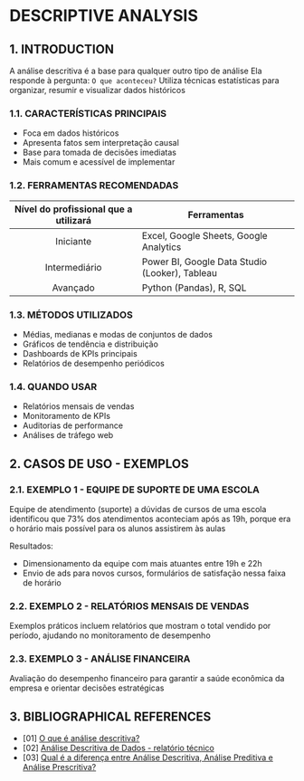 # DESCRIPTIVE ANALYSIS

## 1. INTRODUCTION

A análise descritiva é a base para qualquer outro tipo de análise
Ela responde à pergunta: `O que aconteceu?`
Utiliza técnicas estatísticas para organizar, resumir e visualizar dados históricos

### 1.1. CARACTERÍSTICAS PRINCIPAIS

- Foca em dados históricos
- Apresenta fatos sem interpretação causal
- Base para tomada de decisões imediatas
- Mais comum e acessível de implementar

### 1.2. FERRAMENTAS RECOMENDADAS

| Nível do profissional que a utilizará | Ferramentas                                    |
|:-------------------------------------:|------------------------------------------------|
|               Iniciante               | Excel, Google Sheets, Google Analytics         |
|             Intermediário             | Power BI, Google Data Studio (Looker), Tableau |
|               Avançado                | Python (Pandas), R, SQL                        |

### 1.3. MÉTODOS UTILIZADOS

- Médias, medianas e modas de conjuntos de dados
- Gráficos de tendência e distribuição
- Dashboards de KPIs principais
- Relatórios de desempenho periódicos

### 1.4. QUANDO USAR

- Relatórios mensais de vendas
- Monitoramento de KPIs
- Auditorias de performance
- Análises de tráfego web

## 2. CASOS DE USO - EXEMPLOS

### 2.1. EXEMPLO 1 - EQUIPE DE SUPORTE DE UMA ESCOLA

Equipe de atendimento (suporte) a dúvidas de cursos de uma escola identificou que 73% dos atendimentos aconteciam 
após as 19h, porque era o horário mais possível para os alunos assistirem às aulas

Resultados:
- Dimensionamento da equipe com mais atuantes entre 19h e 22h
- Envio de ads para novos cursos, formulários de satisfação nessa faixa de horário

### 2.2. EXEMPLO 2 - RELATÓRIOS MENSAIS DE VENDAS

Exemplos práticos incluem relatórios que mostram o total vendido por período, ajudando no monitoramento de desempenho

### 2.3. EXEMPLO 3 - ANÁLISE FINANCEIRA

Avaliação do desempenho financeiro para garantir a saúde econômica da empresa e orientar decisões estratégicas

## 3. BIBLIOGRAPHICAL REFERENCES

- [01] [O que é análise descritiva?](http://jaspersoft.com/pt-br/articles/what-is-descriptive-analytics#:~:text=A%20an%C3%A1lise%20descritiva%20%C3%A9%20uma,um%20evento%2C%20fen%C3%B4meno%20ou%20resultado.)
- [02] [Análise Descritiva de Dados - relatório técnico](https://www.est.ufmg.br/portal/wp-content/uploads/2023/01/RTE-02-2002.pdf)
- [03] [Qual é a diferença entre Análise Descritiva, Análise Preditiva e Análise Prescritiva?](https://www.preditiva.ai/blog/qual-e-a-diferenca-entre-analise-descritiva-analise-preditiva-e-analise-prescritiva)